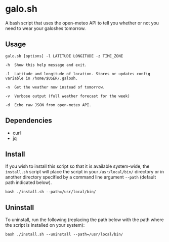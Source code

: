 # galo.sh

A bash script that uses the open-meteo API to tell you whether or not you need to wear your galoshes tomorrow.

## Usage

```
galo.sh [options] -l LATITUDE LONGITUDE -z TIME_ZONE

-h  Show this help message and exit.

-l  Latitude and longitude of location. Stores or updates config variable in /home/$USER/.galosh.

-n  Get the weather now instead of tomorrow.

-v  Verbose output (full weather forecast for the week) 

-d  Echo raw JSON from open-meteo API.
```

## Dependencies

- curl
- jq

## Install

If you wish to install this script so that it is available system-wide, the `install.sh` script will place the script in your `/usr/local/bin/` directory or in another directory specified by a command line argument `--path` (default path indicated below).

```
bash ./install.sh --path=/usr/local/bin/
```

## Uninstall

To uninstall, run the following (replacing the path below with the path where the script is installed on your system):

```
bash ./install.sh --uninstall --path=/usr/local/bin/
```
